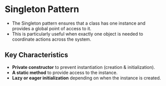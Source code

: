 # Singleton Pattern

- The Singleton pattern ensures that a class has one instance and provides a global point of access to it.  
- This is particularly useful when exactly one object is needed to coordinate actions across the system.

## Key Characteristics

- **Private constructor** to prevent instantiation (creation & initialization).  
- **A static method** to provide access to the instance.  
- **Lazy or eager initialization** depending on when the instance is created.  
